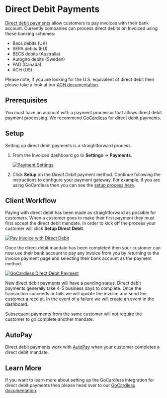 # Direct Debit Payments

[Direct debit payments](https://en.wikipedia.org/wiki/Direct_debit) allow customers to pay invoices with their bank account. Currently companies can process direct debits on Invoiced using these banking schemes:

- Bacs debits (UK)
- SEPA debits (EU)
- BECS debits (Australia)
- Autogiro debits (Sweden)
- PAD (Canada)
- ACH (US)

Please note, if you are looking for the U.S. equivalent of direct debit then please take a look at our [ACH documentation](/docs/payments/ach).

## Prerequisites

You must have an account with a payment processor that allows direct debit payment processing. We recommend [GoCardless](/docs/integrations/gocardless) for direct debit payments.

## Setup

Setting up direct debit payments is a straightforward process.

1. From the Invoiced dashboard go to **Settings** &rarr; **Payments**.

   [![Payment Settings](/docs/img/payment-settings-eu.png)](/docs/img/payment-settings-eu.png)

2. Click **Setup** on the *Direct Debit* payment method. Continue following the instructions to configure your payment gateway. For example, if you are using GoCardless then you can see the [setup process here](/docs/integrations/gocardless#setup).

## Client Workflow

Paying with direct debit has been made as straightforward as possible for customers. When a customer goes to make their first payment they must first accept the direct debit mandate. In order to kick off the process your customer will click **Setup Direct Debit**.

[![Pay Invoice with Direct Debit](/docs/img/pay-invoice-direct-debit.png)](/docs/img/pay-invoice-direct-debit.png)

Once the direct debit mandate has been completed then your customer can now use their bank account to pay any invoice from you by returning to the invoice payment page and selecting their bank account as the payment method.

[![GoCardless Direct Debit Payment](/docs/img/pay-invoice-direct-debit-2.png)](/docs/img/pay-invoice-direct-debit-2.png)

New direct debit payments will have a pending status. Direct debit payments generally take 4-5 business days to complete. Once the transaction succeeds or fails we will update the invoice and send the customer a receipt. In the event of a failure we will create an event in the dashboard.

Subsequent payments from the same customer will not require the customer to go complete another mandate.

## AutoPay

Direct debit payments work with [AutoPay](/docs/payments/autopay) when your customer completes a direct debit mandate.

## Learn More

If you want to learn more about setting up the GoCardless integration for direct debit payments then please head over to our [GoCardless documentation](/docs/integrations/gocardless).